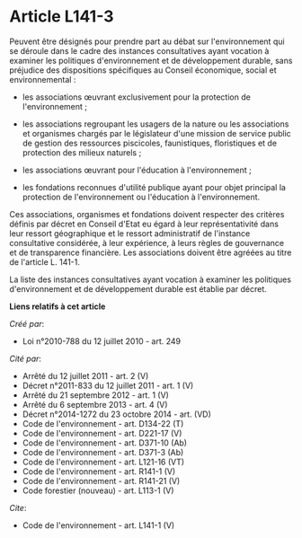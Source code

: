 # Article L141-3

Peuvent être désignés pour prendre part au débat sur l'environnement qui se déroule dans le cadre des instances consultatives
ayant vocation à examiner les politiques d'environnement et de développement durable, sans préjudice des dispositions
spécifiques au Conseil économique, social et environnemental :

- les associations œuvrant exclusivement pour la protection de l'environnement ;

- les associations regroupant les usagers de la nature ou les associations et organismes chargés par le législateur d'une
mission de service public de gestion des ressources piscicoles, faunistiques, floristiques et de protection des milieux
naturels ;

- les associations œuvrant pour l'éducation à l'environnement ;

- les fondations reconnues d'utilité publique ayant pour objet principal la protection de l'environnement ou l'éducation à
l'environnement. 

Ces associations, organismes et fondations doivent respecter des critères définis par décret en Conseil d'Etat eu égard à
leur représentativité dans leur ressort géographique et le ressort administratif de l'instance consultative considérée, à
leur expérience, à leurs règles de gouvernance et de transparence financière. Les associations doivent être agréées au titre
de l'article L. 141-1. 

La liste des instances consultatives ayant vocation à examiner les politiques d'environnement et de développement durable est
établie par décret.

**Liens relatifs à cet article**

_Créé par_:

  - Loi n°2010-788 du 12 juillet 2010 - art. 249

_Cité par_:

  - Arrêté du 12 juillet 2011 - art. 2 (V)
  - Décret n°2011-833 du 12 juillet 2011 - art. 1 (V)
  - Arrêté du 21 septembre 2012 - art. 1 (V)
  - Arrêté du 6 septembre 2013 - art. 4 (V)
  - Décret n°2014-1272 du 23 octobre 2014 - art. (VD)
  - Code de l'environnement - art. D134-22 (T)
  - Code de l'environnement - art. D221-17 (V)
  - Code de l'environnement - art. D371-10 (Ab)
  - Code de l'environnement - art. D371-3 (Ab)
  - Code de l'environnement - art. L121-16 (VT)
  - Code de l'environnement - art. R141-1 (V)
  - Code de l'environnement - art. R141-21 (V)
  - Code forestier (nouveau) - art. L113-1 (V)

_Cite_:

  - Code de l'environnement - art. L141-1 (V)
